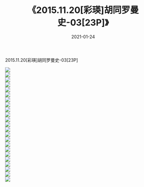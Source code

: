 ﻿---
layout: post
title:  《2015.11.20[彩瑛]胡同罗曼史-03[23P]》
date:   2021-01-24
img: http://imgx.orgx.ga/漏D/2021/2015.11.20[彩瑛]胡同罗曼史-03[23P]/000.jpg
categories: [美女, 清纯, 唯美]
---

2015.11.20[彩瑛]胡同罗曼史-03[23P]

  ![](http://imgx.orgx.ga/漏D/2021/2015.11.20[彩瑛]胡同罗曼史-03[23P]/001.jpg) <br> ![](http://imgx.orgx.ga/漏D/2021/2015.11.20[彩瑛]胡同罗曼史-03[23P]/002.jpg) <br> ![](http://imgx.orgx.ga/漏D/2021/2015.11.20[彩瑛]胡同罗曼史-03[23P]/003.jpg) <br> ![](http://imgx.orgx.ga/漏D/2021/2015.11.20[彩瑛]胡同罗曼史-03[23P]/004.jpg) <br> ![](http://imgx.orgx.ga/漏D/2021/2015.11.20[彩瑛]胡同罗曼史-03[23P]/005.jpg) <br> ![](http://imgx.orgx.ga/漏D/2021/2015.11.20[彩瑛]胡同罗曼史-03[23P]/006.jpg) <br> ![](http://imgx.orgx.ga/漏D/2021/2015.11.20[彩瑛]胡同罗曼史-03[23P]/007.jpg) <br> ![](http://imgx.orgx.ga/漏D/2021/2015.11.20[彩瑛]胡同罗曼史-03[23P]/008.jpg) <br> ![](http://imgx.orgx.ga/漏D/2021/2015.11.20[彩瑛]胡同罗曼史-03[23P]/009.jpg) <br> ![](http://imgx.orgx.ga/漏D/2021/2015.11.20[彩瑛]胡同罗曼史-03[23P]/010.jpg) <br> ![](http://imgx.orgx.ga/漏D/2021/2015.11.20[彩瑛]胡同罗曼史-03[23P]/011.jpg) <br> ![](http://imgx.orgx.ga/漏D/2021/2015.11.20[彩瑛]胡同罗曼史-03[23P]/012.jpg) <br> ![](http://imgx.orgx.ga/漏D/2021/2015.11.20[彩瑛]胡同罗曼史-03[23P]/013.jpg) <br> ![](http://imgx.orgx.ga/漏D/2021/2015.11.20[彩瑛]胡同罗曼史-03[23P]/014.jpg) <br> ![](http://imgx.orgx.ga/漏D/2021/2015.11.20[彩瑛]胡同罗曼史-03[23P]/015.jpg) <br> ![](http://imgx.orgx.ga/漏D/2021/2015.11.20[彩瑛]胡同罗曼史-03[23P]/016.jpg) <br> ![](http://imgx.orgx.ga/漏D/2021/2015.11.20[彩瑛]胡同罗曼史-03[23P]/017.jpg) <br> ![](http://imgx.orgx.ga/漏D/2021/2015.11.20[彩瑛]胡同罗曼史-03[23P]/018.jpg) <br> ![](http://imgx.orgx.ga/漏D/2021/2015.11.20[彩瑛]胡同罗曼史-03[23P]/019.jpg) <br> ![](http://imgx.orgx.ga/漏D/2021/2015.11.20[彩瑛]胡同罗曼史-03[23P]/020.jpg) <br> ![](http://imgx.orgx.ga/漏D/2021/2015.11.20[彩瑛]胡同罗曼史-03[23P]/021.jpg) <br> ![](http://imgx.orgx.ga/漏D/2021/2015.11.20[彩瑛]胡同罗曼史-03[23P]/022.jpg) <br> ![](http://imgx.orgx.ga/漏D/2021/2015.11.20[彩瑛]胡同罗曼史-03[23P]/023.jpg) <br>